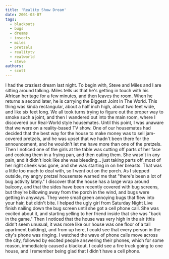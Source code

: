 ```yaml
---
title: 'Reality Show Dream'
date: 2001-03-07
tags:
  - blackouts
  - bugs
  - dreams
  - insects
  - miles
  - pretzels
  - realitytv
  - realworld
  - steve
authors:
  - scott
---
```


I had the craziest dream last night. To begin with, Steve and Miles and I are sitting around talking. Miles tells us that he's getting in touch with his African heritage for a few minutes, and then leaves the room. When he returns a second later, he is carrying the Biggest Joint In The World. This thing was kinda rectangular, about a half inch high, about two feet wide, and like six feet long. We all took turns trying to figure out the proper way to smoke such a joint, and then I wandered out into the main room, where I discovered our Real-World style housemates. Until this point, I was unaware that we were on a reality-based TV show. One of our housemates had decided that the best way for the house to make money was to sell jam-covered pretzels, and he was upset that we hadn't been there for the announcement, and he wouldn't let me have more than one of the pretzels. Then I noticed one of the girls at the table was cutting off parts of her face and cooking them in a frying pan, and then eating them. She wasn't in any pain, and it didn't look like she was bleeding... just taking parts off. most of her right cheek was gone, and she was starting in on her breasts. That was a little too much to deal with, so I went out on the porch. As I stepped outside, my angry pretzel housemate warned me that "there's been a lot of bug activity lately." I discover that the house has a large wrap around balcony, and that the sides have been recently covered with bug screens, but they're billowing away from the porch in the wind, and bugs were getting in anyways. They were small green annoying bugs that flew into your hair, but didn't bite. I helped the ugly girl from Saturday Night Live finish nailing down the bug screen until she got a cell phone call. She was excited about it, and starting yelling to her friend inside that she was "back in the game." Then I noticed that the house was very high in the air (this didn't seem unusual, it was more like our house was one floor of a tall apartment building), and from up here, I could see that every person in the city's phone was ringing. I watched the wave of phone calls move across the city, followed by excited people answering their phones, which for some reason, immediately caused a blackout. I could see a fire truck going to one house, and I remember being glad that I didn't have a cell phone.
